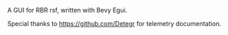 A GUI for RBR rsf, written with Bevy Egui.

Special thanks to https://github.com/Detegr for telemetry documentation.
